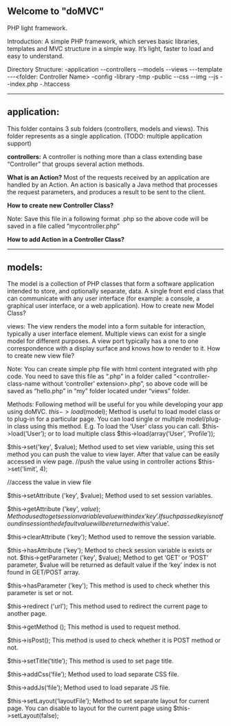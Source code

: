 Welcome to "doMVC"
------------------

PHP light framework.

Introduction:
A simple PHP framework, which serves basic libraries, templates and MVC structure in a simple way. It’s light, faster to load and easy to understand.

Directory Structure:
-application
 --controllers
 --models
 --views
  ---template
  ---<folder: Controller Name>
-config
-library
-tmp
-public
 --css
 --img
 --js
 --index.php
-.htaccess

___

application:
------------

This folder contains 3 sub folders (controllers, models and views). This folder represents as a single application. (TODO: multiple application support)

**controllers:**
	A controller is nothing more than a class extending base “Controller” that groups several action methods.

**What is an Action?**
Most of the requests received by an application are handled by an Action.
An action is basically a Java method that processes the request parameters, and produces a result to be sent to the client.

**How to create new Controller Class?**
<?php
//Represents the Controller class
class MyController extends Controller {
	//write you actions here
}
?>

Note: Save this file in a following format
<controller-name-in-small-case>.php so the above code will be saved in a file called “mycontroller.php”

**How to add Action in a Controller Class?**
<?php
//Represents the Controller class
Class MyController extends Controller {

	//Represents the action
	function hello($name = “Guest”) {
		// your logic will go here
}
}
?>

---
models:
------
The model is a collection of PHP classes that form a software application intended to store, and optionally separate, data. A single front end class that can communicate with any user interface (for example: a console, a graphical user interface, or a web application).
How to create new Model Class?
<?php
//Represents the model class
class MyModel extends Model {
	//write you methods here
}
?>
views:
The view renders the model into a form suitable for interaction, typically a user interface element. Multiple views can exist for a single model for different purposes. A view port typically has a one to one correspondence with a display surface and knows how to render to it.
How to create new view file?
<?php
If( i < 10){
//do your stuff
}
?>
Note: You can create simple php file with html content integrated with php code. You need to save this file as “<action-name>.php” in a folder called “<controller-class-name without ‘controller’ extension>.php”, so above code will be saved as “hello.php” in “my” folder located under “views” folder.












	

Methods:
Following method will be useful for you while developing your app using doMVC.
$this->load($model);
Method is useful to load model class or to plug-in for a particular page. You can load single or multiple model/plug-in class using this method.
E.g.
To load the ‘User’ class you can call.
$this->load(‘User’); or to load multiple class $this->load(array(‘User’, ‘Profile’));

$this->set('key', $value);
Method used to set view variable, using this set method you can push the value to view layer. After that value can be easily accessed in view page.
//push the value using in controller actions
$this->set(‘limit’, 4);

//access the value in view file
<?php echo $limit; ?>


$this->setAttribute ('key', $value);
Method used to set session variables.

$this->getAttribute ('key', $value);
Method used to get session variable value with index ‘key’. If such passed key is not found in session the default value will be returned with is ‘$value’.

$this->clearAttribute ('key');
Method used to remove the session variable.

$this->hasAttribute ('key');
Method to check session variable is exists or not.
$this->getParameter ('key', $value);
Method to get ‘GET’ or ‘POST’ parameter, $value will be returned as default value if the ‘key’ index is not found in GET/POST array.

$this->hasParameter ('key');
This method is used to check whether this parameter is set or not.

$this->redirect ('url');
This method used to redirect the current page to another page.

$this->getMethod ();
This method is used to request method.

$this->isPost();
This method is used to check whether it is POST method or not.

$this->setTitle(‘title’);
This method is used to set page title.

$this->addCss(‘file’);
Method used to load separate CSS file.

$this->addJs(‘file’);
Method used to load separate JS file.

$this->setLayout(‘layoutFile’);
Method to set separate layout for current page. You can disable to layout for the current page using $this->setLayout(false);
